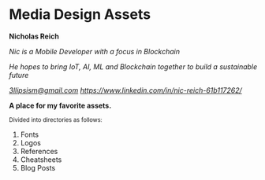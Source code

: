 # Media Design Assets  
**Nicholas Reich**

*Nic is a Mobile Developer with a focus in Blockchain*

*He hopes to bring IoT, AI, ML and Blockchain together to build a sustainable future* 

*3llipsism@gmail.com*
*https://www.linkedin.com/in/nic-reich-61b117262/*

**A place for my favorite assets.** 

<sub> Divided into directories as follows: </sub>

1. Fonts
2. Logos 
3. References
4. Cheatsheets
5. Blog Posts 


